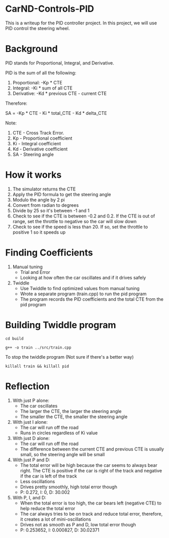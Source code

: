 # CarND-Controls-PID

This is a writeup for the PID controller project. In this project, we will use PID control the steering wheel.

# Background
PID stands for Proportional, Integral, and Derivative.

PID is the sum of all the following:

1) Proportional: -Kp * CTE
2) Integral: -Ki * sum of all CTE
3) Derivative: -Kd * previous CTE - current CTE

Therefore:

SA = -Kp * CTE - Ki * total_CTE - Kd * delta_CTE

Note: 
1) CTE - Cross Track Error. 
2) Kp - Proportional coefficient
3) Ki - Integral coefficient
4) Kd - Derivative coefficient
5) SA - Steering angle

# How it works
1) The simulator returns the CTE
2) Apply the PID formula to get the steering angle
3) Modulo the angle by 2 pi
4) Convert from radian to degrees
5) Divide by 25 so it's between -1 and 1
6) Check to see if the CTE is between -0.2 and 0.2. If the CTE is out of range, set the throttle to negative so the car will slow down
7) Check to see if the speed is less than 20. If so, set the throttle to positive 1 so it speeds up

# Finding Coefficients
1) Manual tuning
    * Trial and Error
    * Looking at how often the car oscillates and if it drives safely
2) Twiddle
    * Use Twiddle to find optimized values from manual tuning
    * Wrote a separate program (train.cpp) to run the pid program
    * The program records the PID coefficients and the total CTE from the pid program

# Building Twiddle program
`cd build`

`g++ -o train ../src/train.cpp`

To stop the twiddle program (Not sure if there's a better way)

`killall train && killall pid`

# Reflection
1) With just P alone:
    * The car oscillates
    * The larger the CTE, the larger the steering angle
    * The smaller the CTE, the smaller the steering angle
2) With just I alone:
    * The car will run off the road
    * Runs in circles regardless of Ki value
3) With just D alone:
    * The car will run off the road
    * The difference between the current CTE and previous CTE is usually small, so the steering angle will be small
4) With just P and D:
    * The total error will be high because the car seems to always bear right. The CTE is positive if the car is right of the track and negative if the car is left of the track
    * Less oscillations
    * Drives pretty smoothly, high total error though
    * P: 0.272, I: 0, D: 30.002
5) With P, I, and D:
    * When the total error is too high, the car bears left (negative CTE) to help reduce the total error
    * The car always tries to be on track and reduce total error, therefore, it creates a lot of mini-oscillations
    * Drives not as smooth as P and D, low total error though
    * P: 0.253652, I: 0.000827, D: 30.02371
    
